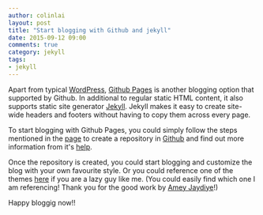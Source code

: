 ```yaml
---
author: colinlai
layout: post
title: "Start blogging with Github and jekyll"
date: 2015-09-12 09:00
comments: true
category: jekyll
tags:
- jekyll
---
```


Apart from typical [WordPress][wordpress], [Github Pages][github-pages] is another blogging option that supported by Github. In additional to regular static HTML content, it also supports static site generator [Jekyll][jekyll]. Jekyll makes it easy to create site-wide headers and footers without having to copy them across every page.

To start blogging with Github Pages, you could simply follow the steps mentioned in the [page][github-pages] to create a repository in [Github][github] and find out more information from it's [help][github-pages-help].

Once the repository is created, you could start blogging and customize the blog with your own favourite style. Or you could reference one of the themes [here][jekyll-themes] if you are a lazy guy like me. (You could easily find which one I am referencing! Thank you for the good work by [Amey Jaydiye][amey-jaydiey]!)

Happy bloggig now!!

[amey-jaydiey]:      http://codeinventory.com/about/
[wordpress]:         https://wordpress.org
[github]:            https://github.com
[github-pages]:      https://pages.github.com
[github-pages-help]: https://help.github.com/categories/github-pages-basics/
[jekyll]:            http://jekyllrb.com
[jekyll-gh]:         https://github.com/jekyll/jekyll
[jekyll-help]:       https://github.com/jekyll/jekyll-help
[jekyll-themes]:     https://github.com/jekyll/jekyll/wiki/Themes
